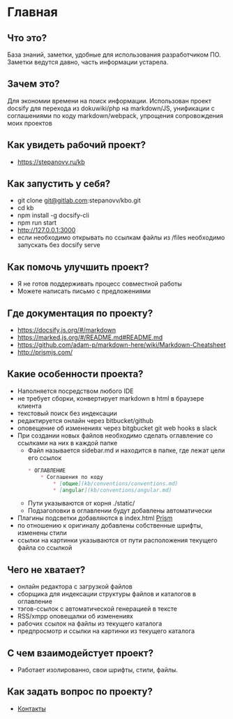 # Главная

## Что это?

База знаний, заметки, удобные для использования разработчиком ПО.
Заметки ведутся давно, часть информации устарела.

## Зачем это?

Для экономии времени на поиск информации.
Использован проект docsify для перехода из dokuwiki/php на markdown/JS, унификации с соглашениями по коду markdown/webpack, упрощения сопровождения моих проектов

## Как увидеть рабочий проект?

* https://stepanovv.ru/kb

## Как запустить у себя?

 * git clone git@gitlab.com:stepanovv/kbo.git
 * cd kb
 * npm install -g docsify-cli
 * npm run start
 * http://127.0.0.1:3000
 * если необходимо открывать по ссылкам файлы из /files необходимо запускать без docsify serve
 
## Как помочь улучшить проект?

* Я не готов поддерживать процесс совместной работы
* Можете написать письмо с предложениями

## Где документация по проекту?

 * https://docsify.js.org/#/markdown
 * https://marked.js.org/#/README.md#README.md
 * https://github.com/adam-p/markdown-here/wiki/Markdown-Cheatsheet
 * http://prismjs.com/

## Какие особенности проекта?

 * Наполняется посредством любого IDE
 * не требует сборки, конвертирует markdown в html в браузере клиента
 * текстовый поиск без индексации
 * редактируется онлайн через bitbucket/github
 * оповещение об изменениях через bitgbucket git web hooks в slack
 * При создании новых файлов необходимо сделать оглавление со ссылками на них в каждой папке
    * Файл называется sidebar.md и находится в папке, где лежат цели его ссылок
        ```md
        * ОГЛАВЛЕНИЕ
            * Соглашения по коду
                * [общие](kb/conventions/conventions.md)
                * [angular](kb/conventions/angular.md)
        ```
    * Пути указываются от корня ./static/
    * Подзаголовки в оглавлении будут добавлены автоматически
 * Плагины подсветки добавляются в index.html [Prism](http://prismjs.com/)
 * по отношению к оригиналу добавлены собственные шрифты, изменены стили
 * ссылки на картинки указываются от пути расположения текущего файла со ссылкой

## Чего не хватает? 
 
 * онлайн редактора с загрузкой файлов
 * сборщика для индексации структуры файлов и каталогов в оглавление
 * тэгов-ссылок с автоматической генерацией в тексте
 * RSS/xmpp оповещалки об изменениях
 * рабочих ссылок на файлы из текущего каталога
 * предпросмотр и ссылки на картинки из текущего каталога

## С чем взаимодейстует проект?

* Работает изолированно, свои шрифты, стили, файлы.

## Как задать вопрос по проекту?

* [Контакты](https://stepanovv.ru/#contacts)
